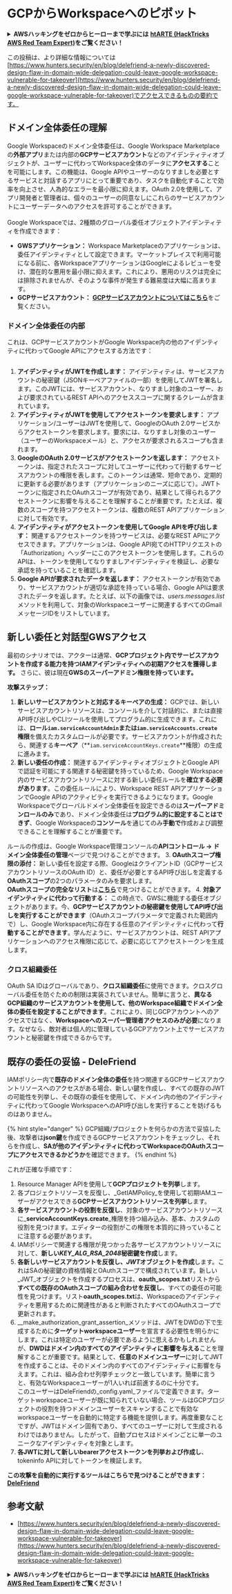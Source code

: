 # GCPからWorkspaceへのピボット

<details>

<summary><strong>AWSハッキングをゼロからヒーローまで学ぶには</strong> <a href="https://training.hacktricks.xyz/courses/arte"><strong>htARTE (HackTricks AWS Red Team Expert)</strong></a><strong>をご覧ください！</strong></summary>

HackTricksをサポートする他の方法:

* **HackTricksにあなたの会社を広告したい場合**や**HackTricksをPDFでダウンロードしたい場合**は、[**サブスクリプションプラン**](https://github.com/sponsors/carlospolop)をチェックしてください！
* [**公式PEASS & HackTricksグッズ**](https://peass.creator-spring.com)を入手する
* [**The PEASS Family**](https://opensea.io/collection/the-peass-family)を発見し、独占的な[**NFT**](https://opensea.io/collection/the-peass-family)のコレクションをチェックする
* 💬 [**Discordグループ**](https://discord.gg/hRep4RUj7f)に**参加する**か、[**テレグラムグループ**](https://t.me/peass)に参加するか、**Twitter** 🐦 [**@carlospolopm**](https://twitter.com/carlospolopm)を**フォローする**。
* **HackTricks**の[**GitHubリポジトリ**](https://github.com/carlospolop/hacktricks)や[**HackTricks Cloud**](https://github.com/carlospolop/hacktricks-cloud)にPRを提出して、あなたのハッキングのコツを共有する。

</details>

この投稿は、より詳細な情報については[https://www.hunters.security/en/blog/delefriend-a-newly-discovered-design-flaw-in-domain-wide-delegation-could-leave-google-workspace-vulnerable-for-takeover](https://www.hunters.security/en/blog/delefriend-a-newly-discovered-design-flaw-in-domain-wide-delegation-could-leave-google-workspace-vulnerable-for-takeover)でアクセスできるものの要約です。

## **ドメイン全体委任の理解**

Google Workspaceのドメイン全体委任は、Google Workspace Marketplaceの**外部アプリ**または内部の**GCPサービスアカウント**などのアイデンティティオブジェクトが、ユーザーに代わってWorkspace全体のデータに**アクセスする**ことを可能にします。この機能は、Google APIやユーザーのなりすましを必要とするサービスと対話するアプリにとって重要であり、タスクを自動化することで効率を向上させ、人為的なエラーを最小限に抑えます。OAuth 2.0を使用して、アプリ開発者と管理者は、個々のユーザーの同意なしにこれらのサービスアカウントにユーザーデータへのアクセスを許可することができます。\
\
Google Workspaceでは、2種類のグローバル委任オブジェクトアイデンティティを作成できます：

* **GWSアプリケーション：** Workspace Marketplaceのアプリケーションは、委任アイデンティティとして設定できます。マーケットプレイスで利用可能になる前に、各WorkspaceアプリケーションはGoogleによるレビューを受け、潜在的な悪用を最小限に抑えます。これにより、悪用のリスクは完全には排除されませんが、そのような事件が発生する難易度は大幅に高まります。
* **GCPサービスアカウント：** [**GCPサービスアカウントについてはこちら**](gcp-basic-information.md#service-accounts)をご覧ください。

### **ドメイン全体委任の内部**

これは、GCPサービスアカウントがGoogle Workspace内の他のアイデンティティに代わってGoogle APIにアクセスする方法です：

<figure><img src="../../.gitbook/assets/image.png" alt=""><figcaption></figcaption></figure>

1. **アイデンティティがJWTを作成します：** アイデンティティは、サービスアカウントの秘密鍵（JSONキーペアファイルの一部）を使用してJWTを署名します。このJWTには、サービスアカウント、なりすまし対象のユーザー、および要求されているREST APIへのアクセススコープに関するクレームが含まれています。
2. **アイデンティティがJWTを使用してアクセストークンを要求します：** アプリケーション/ユーザーはJWTを使用して、GoogleのOAuth 2.0サービスからアクセストークンを要求します。要求には、なりすまし対象のユーザー（ユーザーのWorkspaceメール）と、アクセスが要求されるスコープも含まれます。
3. **GoogleのOAuth 2.0サービスがアクセストークンを返します：** アクセストークンは、指定されたスコープに対してユーザーに代わって行動するサービスアカウントの権限を表します。このトークンは通常、短命であり、定期的に更新する必要があります（アプリケーションのニーズに応じて）。JWTトークンに指定されたOAuthスコープが有効であり、結果として得られるアクセストークンに影響を与えることを理解することが重要です。たとえば、複数のスコープを持つアクセストークンは、複数のREST APIアプリケーションに対して有効です。
4. **アイデンティティがアクセストークンを使用してGoogle APIを呼び出します：** 関連するアクセストークンを持つサービスは、必要なREST APIにアクセスできます。アプリケーションは、Google API宛てのHTTPリクエストの「Authorization」ヘッダーにこのアクセストークンを使用します。これらのAPIは、トークンを使用してなりすましアイデンティティを検証し、必要な承認を持っていることを確認します。
5. **Google APIが要求されたデータを返します：** アクセストークンが有効であり、サービスアカウントが適切な承認を持っている場合、Google APIは要求されたデータを返します。たとえば、以下の画像では、_users.messages.list_ メソッドを利用して、対象のWorkspaceユーザーに関連するすべてのGmailメッセージIDをリストしています。

## 新しい委任と対話型GWSアクセス

最初のシナリオでは、アクターは通常、**GCPプロジェクト内でサービスアカウントを作成する能力を持つIAMアイデンティティへの初期アクセスを獲得します。** さらに、彼は現在**GWSのスーパーアドミン権限を持っています。**

**攻撃ステップ：**

1. **新しいサービスアカウントと対応するキーペアの生成：** GCPでは、新しいサービスアカウントリソースは、コンソールを介して対話的に、または直接API呼び出しやCLIツールを使用してプログラム的に生成できます。これには、**ロール`iam.serviceAccountAdmin`**または**`iam.serviceAccounts.create`** **権限**を備えたカスタムロールが必要です。サービスアカウントが作成されたら、関連する**キーペア**（**`iam.serviceAccountKeys.create`**権限）の生成に進みます。
2. **新しい委任の作成：** 関連するアイデンティティオブジェクトとGoogle APIで認証を可能にする関連する秘密鍵を持っているため、Google Workspace内のサービスアカウントリソースに対する新しい委任ルールを**確立する必要があります**。この委任ルールにより、Workspace REST APIアプリケーションでGoogle APIのアクティビティを実行できるようになります。Google Workspaceでグローバルドメイン全体委任を設定できるのは**スーパーアドミンロールのみ**であり、ドメイン全体委任は**プログラム的に設定することはできず**、Google Workspaceの**コンソール**を通じてのみ**手動で**作成および調整できることを理解することが重要です。

ルールの作成は、Google Workspace管理コンソールの**APIコントロール → ドメイン全体委任の管理**ページで見つけることができます。
3. **OAuthスコープ権限の添付：** 新しい委任を設定する際、GoogleはクライアントID（GCPサービスアカウントリソースのOAuth ID）と、委任が必要とするAPI呼び出しを定義する**OAuthスコープ**の2つのパラメータのみを要求します。\
**OAuthスコープの完全なリスト**は[**こちら**](https://developers.google.com/identity/protocols/oauth2/scopes)で見つけることができます。
4. **対象アイデンティティに代わって行動する：** この時点で、GWSに機能する委任オブジェクトがあります。今、**GCPサービスアカウントの秘密鍵を使用してAPI呼び出しを実行することができます**（OAuthスコープパラメータで定義された範囲内で）し、Google Workspace内に存在する任意のアイデンティティに代わって**行動することができます**。学んだように、サービスアカウントは、REST APIアプリケーションへのアクセス権限に応じて、必要に応じてアクセストークンを生成します。
### クロス組織委任

OAuth SA IDはグローバルであり、**クロス組織委任**に使用できます。クロスグローバル委任を防ぐための制限は実装されていません。簡単に言うと、**異なるGCP組織のサービスアカウントを使用して、他のWorkspace組織でドメイン全体の委任を設定することができます**。これにより、同じGCPアカウントへのアクセスではなく、**Workspaceへのスーパー管理者アクセスのみが必要**になります。なぜなら、敵対者は個人的に管理しているGCPアカウント上でサービスアカウントと秘密鍵を作成できるからです。

## 既存の委任の妥協 - DeleFriend

IAMポリシー内で**既存のドメイン全体の委任**を持つ関連するGCPサービスアカウントリソースへのアクセスがある場合、新しい鍵を作成し、すべての既存のJWTの可能性を列挙し、その既存の委任を使用して、ドメイン内の他のアイデンティティに代わってGoogle WorkspaceへのAPI呼び出しを実行することを妨げるものはありません。

{% hint style="danger" %}
GCP組織/プロジェクトを何らかの方法で妥協した後、攻撃者は**json鍵**を作成できるGCPサービスアカウントをチェックし、それらを作成し、**SAが他のアイデンティティに代わってWorkspaceのOAuthスコープにアクセスできるかどうか**を確認できます。
{% endhint %}

これが正確な手順です：

1. Resource Manager APIを使用して**GCPプロジェクトを列挙**します。
2. 各プロジェクトリソースを反復し、_GetIAMPolicy_を使用して初期IAMユーザーがアクセスできる**GCPサービスアカウントリソースを列挙**します。
3. **各サービスアカウントの役割を反復し**、対象のサービスアカウントリソースに_**serviceAccountKeys.create**_権限を持つ組み込み、基本、カスタムの役割を見つけます。エディターの役割がこの権限を本質的に持っていることに注意する必要があります。
4. IAMポリシーで関連する権限が見つかった各サービスアカウントリソースに対して、**新しい**_**KEY\_ALG\_RSA\_2048**_**秘密鍵を作成**します。
5. **各新しいサービスアカウントを反復し、**_**JWT**_**オブジェクトを作成**します。これはSAの秘密鍵の資格情報とOAuthスコープで構成されています。新しい_JWT_オブジェクトを作成するプロセスは、**oauth\_scopes.txt**リストから**すべての既存のOAuthスコープの組み合わせを反復し**、すべての委任の可能性を見つけます。リスト**oauth\_scopes.txt**は、Workspaceのアイデンティティを悪用するために関連性があると判断されたすべてのOAuthスコープで更新されます。
6. _\_make\_authorization\_grant\_assertion_メソッドは、JWTをDWDの下で生成するために**ターゲットworkspaceユーザー**を宣言する必要性を明らかにします。これは特定のユーザーが必要であるように思えるかもしれませんが、**DWDはドメイン内のすべてのアイデンティティに影響を与える**ことを理解することが重要です。結果として、**任意のドメインユーザー**に対してJWTを作成することは、そのドメイン内のすべてのアイデンティティに影響を与えます。これは、組み合わせ列挙チェックと一致しています。簡単に言うと、有効なWorkspaceユーザーが1人いれば前進するのに十分です。\
このユーザーはDeleFriendの_config.yaml_ファイルで定義できます。ターゲットworkspaceユーザーが既に知られていない場合、ツールはGCPプロジェクトの役割を持つドメインユーザーをスキャンすることで有効なworkspaceユーザーを自動的に特定する機能を提供します。再度重要なことですが、JWTはドメイン固有であり、すべてのユーザーに対して生成されるわけではありません。したがって、自動プロセスはドメインごとに単一のユニークなアイデンティティを対象とします。
7. **各JWTに対して新しいbearerアクセストークンを列挙および作成し**、tokeninfo APIに対してトークンを検証します。

**この攻撃を自動的に実行するツールはこちらで見つけることができます：** [**DeleFriend**](https://github.com/axon-git/DeleFriend)

## 参考文献

* [https://www.hunters.security/en/blog/delefriend-a-newly-discovered-design-flaw-in-domain-wide-delegation-could-leave-google-workspace-vulnerable-for-takeover](https://www.hunters.security/en/blog/delefriend-a-newly-discovered-design-flaw-in-domain-wide-delegation-could-leave-google-workspace-vulnerable-for-takeover)

<details>

<summary><strong>AWSハッキングをゼロからヒーローまで学ぶには</strong> <a href="https://training.hacktricks.xyz/courses/arte"><strong>htARTE (HackTricks AWS Red Team Expert)</strong></a><strong>をご覧ください！</strong></summary>

HackTricksをサポートする他の方法：

* **HackTricksにあなたの**会社を広告したい、または**HackTricksをPDFでダウンロード**したい場合は、[**サブスクリプションプラン**](https://github.com/sponsors/carlospolop)をチェックしてください！
* [**公式PEASS & HackTricksグッズ**](https://peass.creator-spring.com)を手に入れましょう
* [**The PEASS Family**](https://opensea.io/collection/the-peass-family)を発見し、独占的な[**NFTs**](https://opensea.io/collection/the-peass-family)のコレクションをご覧ください
* 💬 [**Discordグループ**](https://discord.gg/hRep4RUj7f)または[**telegramグループ**](https://t.me/peass)に**参加するか**、**Twitter** 🐦 [**@carlospolopm**](https://twitter.com/carlospolopm)で**フォロー**してください。
* **HackTricks**の[**githubリポジトリ**](https://github.com/carlospolop/hacktricks)と[**HackTricks Cloud**](https://github.com/carlospolop/hacktricks-cloud)にPRを提出して、あなたのハッキングのコツを**共有**してください。

</details>
